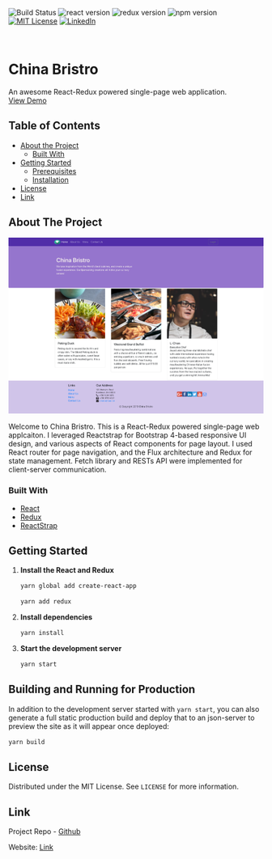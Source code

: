 <!-- PROJECT SHIELDS -->
![Build Status][build-shield]
![react version](https://img.shields.io/badge/react-v16.8.6-blue.svg?style=flat-square)
![redux version](https://img.shields.io/badge/redux-v4.0.1-purple.svg?style=flat-square)
![npm version](https://img.shields.io/badge/npm-v6.9.0-red.svg?style=flat-square)
[![MIT License][license-shield]](license-url)
[![LinkedIn][linkedin-shield]](linkedin-url)



<br />
<p align="center">
  <h1 align="left">China Bristro</h1>
  <p align="left">
    An awesome React-Redux powered single-page web application. 
    <br />
    <a href="https://youtu.be/B0p8dqbcCp8">View Demo</a>
  </p>
</p>



<!-- TABLE OF CONTENTS -->
## Table of Contents

* [About the Project](#about-the-project)
  * [Built With](#built-with)
* [Getting Started](#getting-started)
  * [Prerequisites](#prerequisites)
  * [Installation](#installation)
* [License](#license)
* [Link](#link)




<!-- ABOUT THE PROJECT -->
## About The Project

![Product Name Screen Shot](./ChinaBistro.png)

Welcome to China Bristro. This is a React-Redux powered single-page web applcaiton. I leveraged Reactstrap for Bootstrap 4-based responsive UI design, and various aspects of React components for page layout. I used React router for page navigation, and the Flux architecture and Redux for state management. Fetch library and RESTs API were implemented for client-server communication.

### Built With
* [React](https://reactjs.org/)
* [Redux](https://redux.js.org/)
* [ReactStrap](https://reactstrap.github.io/)



<!-- GETTING STARTED -->
## Getting Started

1. **Install the React and Redux**

   ```sh
   yarn global add create-react-app
   ```
   ```sh
   yarn add redux
   ```

2. **Install dependencies**

   ```sh
   yarn install
   ```

3. **Start the development server**

   ```sh
   yarn start
   ```

## Building and Running for Production

In addition to the development server started with `yarn start`, you can also generate a full static production build and deploy that to an json-server to preview the site as it will appear once deployed:

```sh
yarn build
```

<!-- LICENSE -->
## License

Distributed under the MIT License. See `LICENSE` for more information.



<!-- CONTACT -->
## Link

Project Repo - [Github](https://github.com/chen1649chenli/china_bristro)

Website: [Link](http://www.chinabristro.com:4000)



<!-- MARKDOWN LINKS & IMAGES -->
[build-shield]: https://img.shields.io/badge/build-passing-brightgreen.svg?style=flat-square
[contributors-shield]: https://img.shields.io/badge/contributors-1-orange.svg?style=flat-square
[license-shield]: https://img.shields.io/badge/license-MIT-blue.svg?style=flat-square
[license-url]: https://choosealicense.com/licenses/mit
[linkedin-shield]: https://img.shields.io/badge/-LinkedIn-black.svg?style=flat-square&logo=linkedin&colorB=555
[linkedin-url]: https://www.linkedin.com/in/lichen1649/
[product-screenshot]: https://raw.githubusercontent.com/othneildrew/Best-README-Template/master/screenshot.png